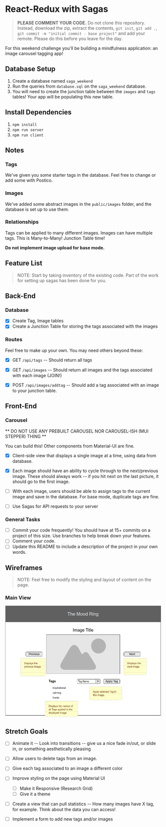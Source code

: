 # React-Redux with Sagas

> **PLEASE COMMENT YOUR CODE.** Do not clone this repository. Instead, download the zip, extract the contents, `git init`, `git add .`, `git commit -m "initial commit - base project"` and add your remote. Please do this before you leave for the day.

For this weekend challenge you'll be building a mindfulness application: an image carousel tagging app!  

## Database Setup

1. Create a database named `saga_weekend`
2. Run the queries from `database.sql` on the `saga_weekend` database.
3. You will need to create the junction table between the `images` and `tags` tables! Your app will be populating this new table.

## Install Dependencies

1. `npm install`
2. `npm run server`
3. `npm run client`

## Notes

### Tags

We've given you some starter tags in the database. Feel free to change or add some with Postico.
 
 ### Images
 We've added some abstract images in the `public/images` folder, and the database is set up to use them.

 ### Relationships
 Tags can be applied to many different images. Images can have multiple tags. This is Many-to-Many! Junction Table time!
 

**Do not implement image upload for base mode.**


## Feature List

> NOTE: Start by taking inventory of the existing code. Part of the work for setting up sagas has been done for you.

## Back-End

### Database
- [x] Create Tag, Image tables 
- [x] Create a Junction Table for storing the tags associated with the images

### Routes
Feel free to make up your own. You may need others beyond these:

- [x] GET `/api/tags` -- Should return all tags
- [x] GET `/api/images` -- Should return all images and the tags associated with each image (JOIN!)
- [x] POST `/api/images/addtag` -- Should add a tag associated with an image to your junction table.


## Front-End

### Carousel 

** DO NOT USE ANY PREBUILT CAROUSEL NOR CAROUSEL-ISH (MUI STEPPER) THING **

You can build this! Other components from Material-UI are fine.

- [x] Client-side view that displays a single image at a time, using data from database.
- [x] Each image should have an ability to cycle through to the next/previous image. These should always work -- if you hit next on the last picture, it should go to the first image.
- [ ] With each image, users should be able to assign tags to the current image and save in the database. For base mode, duplicate tags are fine.
- [ ] Use Sagas for API requests to your server


### General Tasks

- [ ] Commit your code frequently! You should have at 15+ commits on a project of this size. Use branches to help break down your features.
- [ ] Comment your code.
- [ ] Update this README to include a description of the project in your own words.

## Wireframes

> NOTE: Feel free to modify the styling and layout of content on the page. 

### Main View

<img src="wireframes/carousel-page.png" width="800">


## Stretch Goals

- [ ] Animate it -- Look into transitions -- give us a nice fade in/out, or slide in, or something aesthetically pleasing
- [ ] Allow users to delete tags from an image.
- [ ] Give each tag associated to an image a different color
- [ ] Improve styling on the page using Material UI
  - [ ] Make it Responsive (Research Grid)
  - [ ] Give it a theme
- [ ] Create a view that can pull statistics -- How many images have X tag, for example. Think about the data you can access!
- [ ] Implement a form to add new tags and/or images

